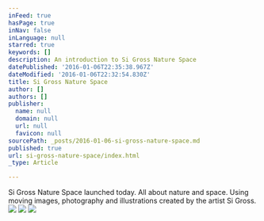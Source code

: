 ```yaml
---
inFeed: true
hasPage: true
inNav: false
inLanguage: null
starred: true
keywords: []
description: An introduction to Si Gross Nature Space
datePublished: '2016-01-06T22:35:38.967Z'
dateModified: '2016-01-06T22:32:54.830Z'
title: Si Gross Nature Space
author: []
authors: []
publisher:
  name: null
  domain: null
  url: null
  favicon: null
sourcePath: _posts/2016-01-06-si-gross-nature-space.md
published: true
url: si-gross-nature-space/index.html
_type: Article

---
```

Si Gross Nature Space launched today. All about nature and space. Using  moving images, photography and illustrations created by the artist Si Gross. ![](https://the-grid-user-content.s3-us-west-2.amazonaws.com/08529ec0-64cc-4184-8d8b-c665da43e819.jpg)
![](https://the-grid-user-content.s3-us-west-2.amazonaws.com/9c8c8332-5f2c-4d5b-82e6-45419ba2503a.jpg)
![](https://the-grid-user-content.s3-us-west-2.amazonaws.com/250a5b24-35d7-4a98-ab03-e32cc2e98884.jpg)